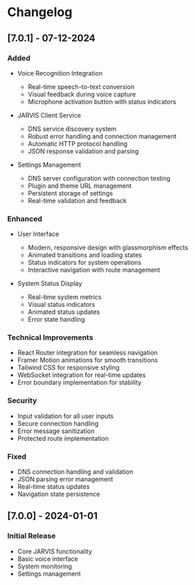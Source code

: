 # Changelog

## [7.0.1] - 07-12-2024

### Added
- Voice Recognition Integration
  - Real-time speech-to-text conversion
  - Visual feedback during voice capture
  - Microphone activation button with status indicators

- JARVIS Client Service
  - DNS service discovery system
  - Robust error handling and connection management
  - Automatic HTTP protocol handling
  - JSON response validation and parsing

- Settings Management
  - DNS server configuration with connection testing
  - Plugin and theme URL management
  - Persistent storage of settings
  - Real-time validation and feedback

### Enhanced
- User Interface
  - Modern, responsive design with glassmorphism effects
  - Animated transitions and loading states
  - Status indicators for system operations
  - Interactive navigation with route management

- System Status Display
  - Real-time system metrics
  - Visual status indicators
  - Animated status updates
  - Error state handling

### Technical Improvements
- React Router integration for seamless navigation
- Framer Motion animations for smooth transitions
- Tailwind CSS for responsive styling
- WebSocket integration for real-time updates
- Error boundary implementation for stability

### Security
- Input validation for all user inputs
- Secure connection handling
- Error message sanitization
- Protected route implementation

### Fixed
- DNS connection handling and validation
- JSON parsing error management
- Real-time status updates
- Navigation state persistence

## [7.0.0] - 2024-01-01

### Initial Release
- Core JARVIS functionality
- Basic voice interface
- System monitoring
- Settings management 